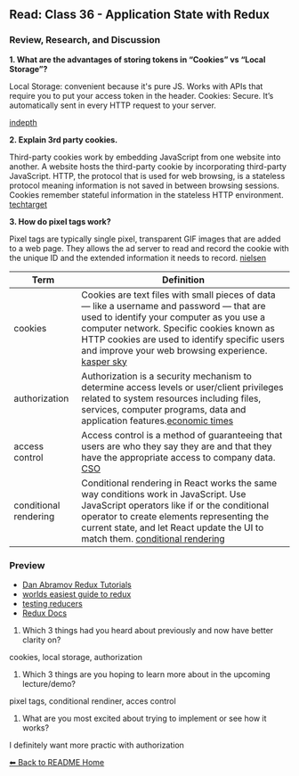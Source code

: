 ## Read: Class 36 - Application State with Redux

### Review, Research, and Discussion

**1. What are the advantages of storing tokens in “Cookies” vs “Local Storage”?**

Local Storage: convenient because it's pure JS. Works with APIs that require you to put your access token in the header.
Cookies: Secure. It’s automatically sent in every HTTP request to your server.

[indepth](https://indepth.dev/posts/1382/localstorage-vs-cookies)

**2. Explain 3rd party cookies.**

Third-party cookies work by embedding JavaScript from one website into another. A website hosts the third-party cookie by incorporating third-party JavaScript. HTTP, the protocol that is used for web browsing, is a stateless protocol meaning information is not saved in between browsing sessions. Cookies remember stateful information in the stateless HTTP environment. [techtarget](https://whatis.techtarget.com/definition/third-party-cookie)

**3. How do pixel tags work?**

Pixel tags are typically single pixel, transparent GIF images that are added to a web page. They allows the ad server to read and record the cookie with the unique ID and the extended information it needs to record. [nielsen](https://resources.marketingeffectiveness.nielsen.com/blog/cookies-tags-pixels-tracking-customer-engagement)

**Term** | **Definition**
-----|-----
cookies | Cookies are text files with small pieces of data — like a username and password — that are used to identify your computer as you use a computer network. Specific cookies known as HTTP cookies are used to identify specific users and improve your web browsing experience. [kasper sky](https://www.kaspersky.com/resource-center/definitions/cookies)
authorization | Authorization is a security mechanism to determine access levels or user/client privileges related to system resources including files, services, computer programs, data and application features.[economic times](https://economictimes.indiatimes.com/definition/authorization)
access control | Access control is a method of guaranteeing that users are who they say they are and that they have the appropriate access to company data. [CSO](https://www.csoonline.com/article/3251714/what-is-access-control-a-key-component-of-data-security.html)
conditional rendering | Conditional rendering in React works the same way conditions work in JavaScript. Use JavaScript operators like if or the conditional operator to create elements representing the current state, and let React update the UI to match them. [conditional rendering](https://reactjs.org/docs/conditional-rendering.html)


### Preview
- [Dan Abramov Redux Tutorials](https://egghead.io/courses/fundamentals-of-redux-course-from-dan-abramov-bd5cc867)
- [worlds easiest guide to redux](https://www.freecodecamp.org/news/understanding-redux-the-worlds-easiest-guide-to-beginning-redux-c695f45546f6/)
- [testing reducers](https://medium.com/@netxm/testing-redux-reducers-with-jest-6653abbfe3e1)
- [Redux Docs](https://redux.js.org/)

1. Which 3 things had you heard about previously and now have better clarity on?

cookies, local storage, authorization

1. Which 3 things are you hoping to learn more about in the upcoming lecture/demo?

pixel tags, conditional rendiner, acces control 

1. What are you most excited about trying to implement or see how it works?

I definitely want more practic with authorization 

[⬅ Back to README Home](README.md)
